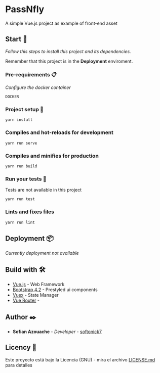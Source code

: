 # PassNfly

A simple Vue.js project as example of front-end asset

## Start 🚀

_Follow this steps to install this project and its dependencies._

Remember that this project is in the **Deployment** enviroment.


### Pre-requirements 📋

_Configure the docker container_

```
DOCKER
```

### Project setup 🔧

```
yarn install
```

### Compiles and hot-reloads for development
```
yarn run serve
```

### Compiles and minifies for production
```
yarn run build
```

### Run your tests 🔩

Tests are not available in this project

```
yarn run test
```


### Lints and fixes files
```
yarn run lint
```

## Deployment 📦

_Currently deployment not available_

## Build with 🛠️



* [Vue.js](https://vuejs.org/) - Web Framework
* [Bootstrap 4.2](https://bootstrap-vue.org/) - Prestyled ui components
* [Vuex](https://vuex.vuejs.org/) - State Manager
* [Vue Router](https://router.vuejs.org/) -



## Author ✒️


* **Sofian Azouache** - *Developer* - [softonick7](https://github.com/softonick7)


## Licency 📄

Este proyecto está bajo la Licencia (GNU) - mira el archivo [LICENSE.md](LICENSE.md) para detalles
